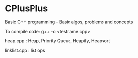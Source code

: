 # CPlusPlus
Basic C++ programming - Basic algos, problems and concepts

To compile code:
g++ -o <testname> <testname.cpp>

heap.cpp     : Heap, Priority Queue, Heapify, Heapsort

linklist.cpp : list ops
